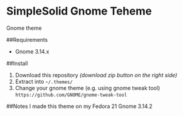 # SimpleSolid Gnome Teheme

Gnome theme

##Requirements
- Gnome 3.14.x

##Install
1. Download this repository _(download zip button on the right side)_
2. Extract into `~/.themes/`
3. Change your gnome theme (e.g. using gnome tweak tool) `https://github.com/GNOME/gnome-tweak-tool`

##Notes
I made this theme on my Fedora 21 Gnome 3.14.2
